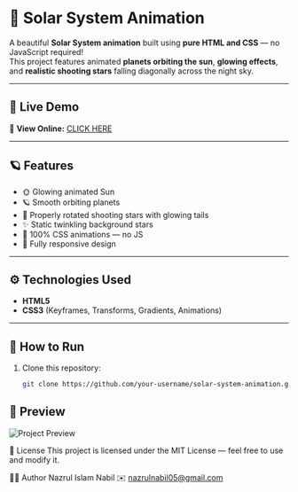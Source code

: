 # 🌌 Solar System Animation

A beautiful **Solar System animation** built using **pure HTML and CSS** — no JavaScript required!  
This project features animated **planets orbiting the sun**, **glowing effects**, and **realistic shooting stars** falling diagonally across the night sky.

---

## 🚀 Live Demo
🔗 **View Online:** [CLICK HERE](https://nazrulislam1835.github.io/Solar-System-Animation/)

---

## 🪐 Features

- 🌞 Glowing animated Sun  
- 🪐 Smooth orbiting planets  
- 🌠 Properly rotated shooting stars with glowing tails  
- ✨ Static twinkling background stars  
- 🎨 100% CSS animations — no JS  
- 📱 Fully responsive design  

---

## ⚙️ Technologies Used

- **HTML5**
- **CSS3** (Keyframes, Transforms, Gradients, Animations)

---

## 🚀 How to Run

1. Clone this repository:
   ```bash
   git clone https://github.com/your-username/solar-system-animation.git


## 🚀 Preview

![Project Preview](screenshot.png)

📄 License
This project is licensed under the MIT License — feel free to use and modify it.


👨‍🚀 Author
Nazrul Islam Nabil
✉️ nazrulnabil05@gmail.com
